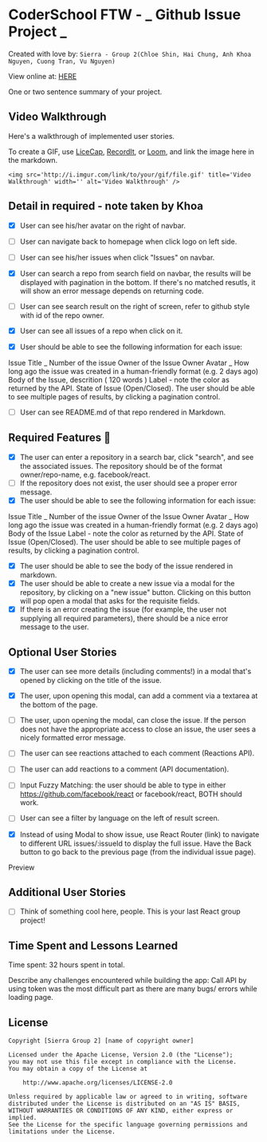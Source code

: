 # CoderSchool FTW - _ Github Issue Project _

Created with love by: `Sierra - Group 2(Chloe Shin, Hai Chung, Anh Khoa Nguyen, Cuong Tran, Vu Nguyen)`

View online at: [HERE](https://group2-cchub.netlify.com)

One or two sentence summary of your project.

## Video Walkthrough

Here's a walkthrough of implemented user stories.

To create a GIF, use [LiceCap](http://www.cockos.com/licecap/), [RecordIt](http://www.recordit.co), or [Loom](http://www.useloom.com), and link the image here in the markdown.

```
<img src='http://i.imgur.com/link/to/your/gif/file.gif' title='Video Walkthrough' width='' alt='Video Walkthrough' />
```

## Detail in required - note taken by Khoa

- [x] User can see his/her avatar on the right of navbar.
- [ ] User can navigate back to homepage when click logo on left side.
- [ ] User can see his/her issues when click "Issues" on navbar.
- [x] User can search a repo from search field on navbar, the results will be displayed with pagination in the bottom. If there's no matched resutls, it will show an error message depends on returning code.

- [ ] User can see search result on the right of screen, refer to github style with id of the repo owner.
- [x] User can see all issues of a repo when click on it.
- [x] User should be able to see the following information for each issue:

Issue Title _ Number of the issue
Owner of the Issue
Owner Avatar _ How long ago the issue was created in a human-friendly format (e.g. 2 days ago)
Body of the Issue, descrition ( 120 words )
Label - note the color as returned by the API.
State of Issue (Open/Closed).
The user should be able to see multiple pages of results, by clicking a pagination control.


- [ ] User can see README.md of that repo rendered in Markdown.

## Required Features 🎯

- [x] The user can enter a repository in a search bar, click "search", and see the associated issues. The repository should be of the format owner/repo-name, e.g. facebook/react.
- [ ] If the repository does not exist, the user should see a proper error message.
- [x] The user should be able to see the following information for each issue:

Issue Title _ Number of the issue
Owner of the Issue
Owner Avatar _ How long ago the issue was created in a human-friendly format (e.g. 2 days ago)
Body of the Issue
Label - note the color as returned by the API.
State of Issue (Open/Closed).
The user should be able to see multiple pages of results, by clicking a pagination control.

- [x] The user should be able to see the body of the issue rendered in markdown.
- [x] The user should be able to create a new issue via a modal for the repository, by clicking on a "new issue" button. Clicking on this button will pop open a modal that asks for the requisite fields.
- [x] If there is an error creating the issue (for example, the user not supplying all required parameters), there should be a nice error message to the user.

## Optional User Stories

- [x] The user can see more details (including comments!) in a modal that's opened by clicking on the title of the issue.
- [x] The user, upon opening this modal, can add a comment via a textarea at the bottom of the page.
- [ ] The user, upon opening the modal, can close the issue. If the person does not have the appropriate access to close an issue, the user sees a nicely formatted error message.
- [ ] The user can see reactions attached to each comment (Reactions API).
- [ ] The user can add reactions to a comment (API documentation).

- [ ] Input Fuzzy Matching: the user should be able to type in either https://github.com/facebook/react or facebook/react, BOTH should work.


- [ ] User can see a filter by language on the left of result screen.
- [x] Instead of using Modal to show issue, use React Router (link) to navigate to different URL issues/:issueId to display the full issue. Have the Back button to go back to the previous page (from the individual issue page).

Preview

## Additional User Stories

- [ ] Think of something cool here, people. This is your last React group project!

## Time Spent and Lessons Learned

Time spent: 32 hours spent in total.

Describe any challenges encountered while building the app:
Call API by using token was the most difficult part as there are many bugs/ errors while loading page. 


## License

    Copyright [Sierra Group 2] [name of copyright owner]

    Licensed under the Apache License, Version 2.0 (the "License");
    you may not use this file except in compliance with the License.
    You may obtain a copy of the License at

        http://www.apache.org/licenses/LICENSE-2.0

    Unless required by applicable law or agreed to in writing, software
    distributed under the License is distributed on an "AS IS" BASIS,
    WITHOUT WARRANTIES OR CONDITIONS OF ANY KIND, either express or implied.
    See the License for the specific language governing permissions and
    limitations under the License.




